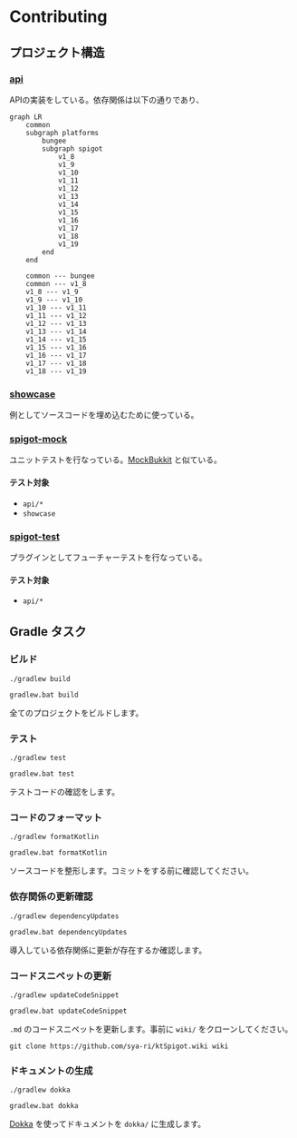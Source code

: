 # Contributing

## プロジェクト構造

### [api](api)

APIの実装をしている。依存関係は以下の通りであり、

```mermaid
graph LR
    common
    subgraph platforms
        bungee
        subgraph spigot
            v1_8
            v1_9
            v1_10
            v1_11
            v1_12
            v1_13
            v1_14
            v1_15
            v1_16
            v1_17
            v1_18
            v1_19
        end
    end
    
    common --- bungee
    common --- v1_8
    v1_8 --- v1_9
    v1_9 --- v1_10
    v1_10 --- v1_11
    v1_11 --- v1_12
    v1_12 --- v1_13
    v1_13 --- v1_14
    v1_14 --- v1_15
    v1_15 --- v1_16
    v1_16 --- v1_17
    v1_17 --- v1_18
    v1_18 --- v1_19
```

### [showcase](showcase)

例としてソースコードを埋め込むために使っている。

### [spigot-mock](spigot-mock)

ユニットテストを行なっている。[MockBukkit](https://github.com/MockBukkit/MockBukkit) と似ている。

#### テスト対象
- `api/*`
- `showcase`

### [spigot-test](spigot-test)

プラグインとしてフューチャーテストを行なっている。

#### テスト対象
- `api/*`

## Gradle タスク

### ビルド

```shell
./gradlew build

gradlew.bat build
```

全てのプロジェクトをビルドします。

### テスト

```shell
./gradlew test

gradlew.bat test
```

テストコードの確認をします。

### コードのフォーマット

```shell
./gradlew formatKotlin

gradlew.bat formatKotlin
```

ソースコードを整形します。コミットをする前に確認してください。

### 依存関係の更新確認

```shell
./gradlew dependencyUpdates

gradlew.bat dependencyUpdates
```

導入している依存関係に更新が存在するか確認します。

### コードスニペットの更新

```shell
./gradlew updateCodeSnippet

gradlew.bat updateCodeSnippet
```

`.md` のコードスニペットを更新します。事前に `wiki/` をクローンしてください。

```shell
git clone https://github.com/sya-ri/ktSpigot.wiki wiki
```

### ドキュメントの生成

```shell
./gradlew dokka

gradlew.bat dokka
```

[Dokka](https://github.com/Kotlin/dokka) を使ってドキュメントを `dokka/` に生成します。
